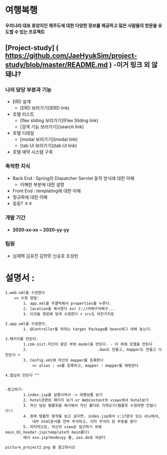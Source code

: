 # 여행복행
#### 우리나라 대표 휴양지인 제주도에 대한 다양한 정보를 제공하고 많은 사람들의 방문을 유도할 수 있는 프로젝트

[Project-study] ( https://github.com/JaeHyukSim/project-study/blob/master/README.md ) -이거 링크 외 않돼냐?
-------------

### 나의 담당 부분과 기능
+ ERD 설계
    - [ERD 보러가기](ERD link)
+ 호텔 리스트
    - [flex sliding 보러가기](Flex Sliding link)
    - [검색 기능 보러가기](search link)
+ 호텔 디테일
    - [modal 보러가기](modal link)
    - [tab UI 보러가기](tab UI link)
+ 호텔 예약 시스템 구축

### 축적한 지식
+ Back End : Spring의 Dispatcher Servlet 동작 방식에 대한 이해
    - 이해한 부분에 대한 설명
+ Front End : templating에 대한 이해
+ 정규화에 대한 이해
+ 등등? ㅎㅎ
### 개발 기간
+ #### 2020-xx-xx ~ 2020-yy-yy
### 팀원 
+ 심재혁 김유진 김학민 신승호 조성빈
# 설명서 : 
	1.web.xml을 수정한다
		=> 수정 방법:
			1. app.xml을 우클릭해서 properties를 누른다.
			2. location을 복사한다 ex) C://어쩌구저쩌구...
			3. 이것을 경로에 맞게 수정한다 + src도 마찬가지로  
			
	2.app.xml을 수정한다.
			1. @Controller를 하려는 target Package를 beans태그 내에 놓는다.  
			
	3.패키지를 만든다.
			1.com.sist.자신이 맡은 부분.model을 만든다. - 이 위에 모델을 만든다
			2.                               .dao도 만들고, mapper도 만들고 다 만든다 + 
			3. Config.xml에 자신의 mapper를 등록한다
				=> alias : vo를 등록하고, mapper : mapper를 매핑한다  
				
	4.열심히 만든다 ^^  
	
	
	-참고하기-
			1.index.jsp를 실행시켜서 -> 여행상품 보기
			2. hotel관련된 패키지 보기 or WebContent의 views에서 hotel보기
			3. 자신 담당 탬플릿을 복사해서 자신 폴더로 가져오기(템플릿 수정하면 안됩니다!)
			4. 원래 템플릿 동작을 보고 싶다면, index.jsp에서 c:if문이 있는 div에서,
				내부 html문서를 전부 주석하고, 이미 주석이 된 부분을 푼다
			5. 마지막으로, 자신의 view로 접근하기 위해 main_01_header.jsp(template의 main폴더)
			에서 xxx.jsp?mode=yy 를, xxx.do로 바꾼다
      
   	picture_project2.png 을 참고하시오
